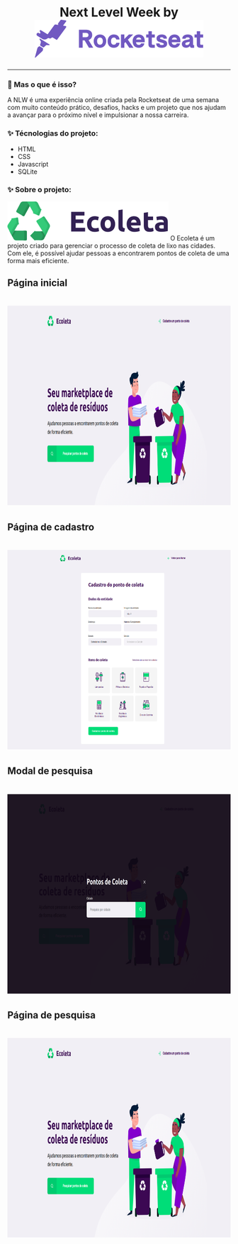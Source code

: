 <h1 align="center">
  Next Level Week by <img src="img/rocketseat.svg">
</h1>
  
_________

### 🤔 Mas o que é isso? 
A NLW é uma experiência online criada pela Rocketseat de uma semana com muito conteúdo prático, desafios, hacks e um projeto que nos ajudam a avançar para o próximo nível e impulsionar a nossa carreira.


### ✨ Técnologias do projeto:
<ul>
    <li>HTML</li>
    <li>CSS</li>
    <li>Javascript</li>
    <li>SQLite</li>
</ul>
  

### ✨ Sobre o projeto:
<img src="img/logo.svg">
O Ecoleta é um projeto criado para gerenciar o processo de coleta de lixo nas cidades. Com ele, é possível ajudar pessoas a encontrarem pontos de coleta de uma forma mais eficiente.

<h2>Página inicial</h2>
<h1 align="center">
   <img width="800" height="450" src="img/ecoleta-home.png">
</h1>

<h2>Página de cadastro</h2>
<h1 align="center">
  <img width="800" height="450" src="img/ecoleta-cadastro.png">
</h1>

<h2>Modal de pesquisa</h2>
<h1 align="center">
   <img width="800" height="450" src="img/ecoleta-modal-search.png">
</h1>

<h2>Página de pesquisa</h2>
<h1 align="center">
   <img width="800" height="450" src="img/ecoleta-home.png">
</h1>
